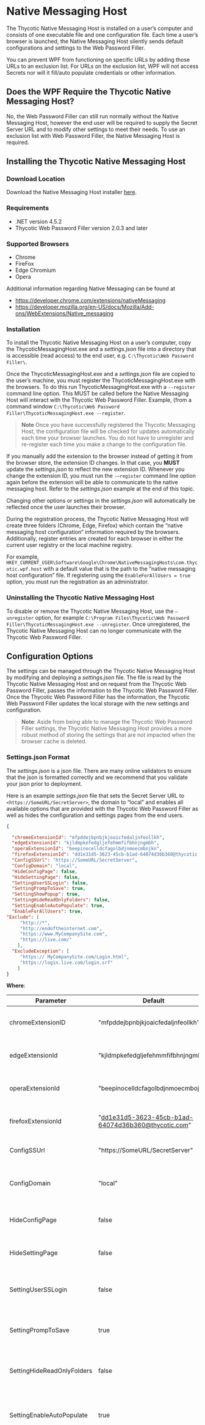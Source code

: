 [title]: # (Native Messaging Host)
[tags]: # (WPF)
[priority]: # (15)

# Native Messaging Host

The Thycotic Native Messaging Host is installed on a user’s computer and consists of one executable file and one configuration file. Each time a user’s browser is launched, the Native Messaging Host silently sends default configurations and settings to the Web Password Filler.

You can prevent WPF from functioning on specific URLs by adding those URLs to an exclusion list. For URLs on the exclusion list, WPF will not access Secrets nor will it fill/auto populate credentials or other information.

## Does the WPF Require the Thycotic Native Messaging Host?

No, the Web Password Filler can still run normally without the Native Messaging Host, however the end user will be required to supply the Secret Server URL and to modify other settings to meet their needs. To use an exclusion list with Web Password Filler, the Native Messaging Host is required.

## Installing the Thycotic Native Messaging Host

### Download Location

Download the Native Messaging Host installer [here](https://thy.center/wpf/link/MessingHostInstaller).

### Requirements

* .NET version 4.5.2
* Thycotic Web Password Filler version 2.0.3 and later

### Supported Browsers

* Chrome
* FireFox
* Edge Chromium
* Opera

Additional information regarding Native Messaging can be found at

* https://developer.chrome.com/extensions/nativeMessaging
* https://developer.mozilla.org/en-US/docs/Mozilla/Add-ons/WebExtensions/Native_messaging

### Installation

To install the Thycotic Native Messaging Host on a user’s computer, copy the ThycoticMessagingHost.exe and a _settings.json_ file into a directory that is accessible (read access) to the end user, e.g. `C:\Thycotic\Web Password Filler\`.

Once the ThycoticMessagingHost.exe and a _settings.json_ file are copied to the user’s machine, you must register the ThycoticMessagingHost.exe with the browsers. To do this run ThycoticMessagingHost.exe with a `--register` command line option. This MUST be called before the Native Messaging Host will
interact with the Thycotic Web Password Filler. Example, (from a command window `C:\Thycotic\Web Password Filler\ThycoticMessagingHost.exe --register`.

>**Note** Once you have successfully registered the Thycotic Messaging Host, the configuration file will be checked for updates automatically each time your browser launches. You do not have to unregister and re-register each time you make a change to the configuration file. 

If you manually add the extension to the browser instead of getting it from the browser store, the extension ID changes. In that case, you __MUST__ update the _settings.json_ to reflect the new extension ID. Whenever you change the extension ID, you must run the `-–register` command line option again before the extension will be able to communicate to the native messaging host. Refer to the _settings.json_ example at the end of this topic.

Changing other options or settings in the _settings.json_ will automatically be reflected once the user launches their browser.

During the registration process, the Thycotic Native Messaging Host will create three folders (Chrome, Edge, Firefox) which contain the “native messaging host configuration” information required by the browsers. Additionally, register entries are created for each browser in either the current user registry or the
local machine registry.

For example, `HKEY_CURRENT_USER\Software\Google\Chrome\NativeMessagingHosts\com.thycotic.wpf.host` with a default value that is the path to the “native messaging host configuration” file. If registering using the `EnableForAllUsers = true` option, you must run the registration as an administrator.

### Uninstalling the Thycotic Native Messaging Host

To disable or remove the Thycotic Native Messaging Host, use the `–unregister` option, for example `C:\Program Files\Thycotic\Web Password Filler\ThycoticMessagingHost.exe --unregister`. Once unregistered, the Thycotic Native Messaging Host can no longer communicate with the Thycotic Web Password Filler.

## Configuration Options

The settings can be managed through the Thycotic Native Messaging Host by modifying and deploying a _settings.json_ file. The file is read by the Thycotic Native Messaging Host and on request from the Thycotic Web Password Filler, passes the information to the Thycotic Web Password Filler. Once the Thycotic
Web Password Filler has the information, the Thycotic Web Password Filler updates the local storage with the new settings and configuration.

>**Note**: Aside from being able to manage the Thycotic Web Password Filler settings, the Thycotic Native Messaging Host provides a more robust method of storing the settings that are not impacted when the browser cache is deleted.

### Settings.json Format

The _settings.json_ is a json file. There are many online validators to ensure that the json is formatted correctly and we recommend that you validate your json prior to deployment.

Here is an example _settings.json_ file that sets the Secret Server URL to `<https://SomeURL/SecretServer>`, the domain to “local” and enables all available options that are provided with the Thycotic Web Password Filler as well as hides the configuration and settings pages from the end users.

```json
{

  "chromeExtensionId": "mfpddejbpnbjkjoaicfedaljnfeollkh",
  "edgeExtensionId": "kjldmpkefedgljefehmmfifbhnjngmbh",
  "operaExtensionId": "beepinocelldcfagolbdjnmoecmbojkn",
  "firefoxExtensionId": "dd1e31d5-3623-45cb-b1ad-64074d36b360@thycotic.com",
  "ConfigSSUrl": "https://SomeURL/SecretServer",
  "ConfigDomain": "local",
  "HideConfigPage": false,
  "HideSettingPage": false,
  "SettingUserSSLogin": false,
  "SettingPrompToSave": true,
  "SettingShowPopup": true,
  "SettingHideReadOnlyFolders": false,
  "SettingEnableAutoPopulate": true,
  "EnableForAllUsers": true,
"Exclude": [
     "http://*",
     "http://endoftheinternet.com",
     "https://www.MyCompanySite.com",
     "https://live.com/"
    ],
  "ExcludeException": [
     "https:// MyCompanySite.com/Login.html",
     "https://login.live.com/login.srf"
    ]
}
```

__Where__:

| Parameter | Default | Description |
| ----- | ----- | ----- |
| chromeExtensionID | "mfpddejbpnbjkjoaicfedaljnfeollkh" | This is the ID required for the Chrome browser registration. |
| edgeExtensionId | "kjldmpkefedgljefehmmfifbhnjngmbh" | This is the ID required for the Edge browser registration. |
| operaExtensionId | "beepinocelldcfagolbdjnmoecmbojkn" | This is the ID required for the Opera browser registration. |
| firefoxExtensionId | "dd1e31d5-3623-45cb-b1ad-64074d36b360@thycotic.com" | This is the ID required for the Firefox browser registration. |
| ConfigSSUrl | "https://SomeURL/SecretServer" | This is the URL for your Secret Server instance. |
| ConfigDomain | "local" | This is the domain identification either local or your corporate network domain. |
| HideConfigPage | false | Boolean that controls if the Configuration tab is visible or not. |
| HideSettingPage | false | Boolean that controls if the Settings tab is visible or not. |
| SettingUserSSLogin | false | Boolean that sets the checkbox to enable the Secret Server Login option. |
| SettingPrompToSave | true | Boolean that sets the checkbox to enable the Prompt to Save option. |
| SettingHideReadOnlyFolders | false | Boolean that sets the checkbox to enable the Hide Read Only Folder option. |
| SettingEnableAutoPopulate | true | Boolean that sets the checkbox to enable the Auto Populate option for secrets and passwords. |
| EnableForAllUsers | true | Boolean specifying if the Native Messaging Host is available under the local user context only or made available for all users. If set to true, it allows all users on the machine to access the settings.json file as long as it's in a shared location. If set to "false" it only applies to the current logged in user no matter where the file is stored. Changes impacting the registry keys also require admin permissions if EnableForAllUsers is set to true. |
| Exclude | [list] | Refer to [Site Exclusions and Exceptions](#site_exclusions_and_exceptions) below. Accepts wildcards. |
| ExcludeException | [list] | Refer to [Site Exclusions and Exceptions](#site_exclusions_and_exceptions) below. Does NOT accept wildcards. |

### Site Exclusions and Exceptions

The Thycotic Web Password Filler is an “inclusive” extension. Any website that contains a username and password has the potential to have a secret retrieved from or stored in Secret Server. However, some sites are simple web forms that contain user name, password and a variety of other field types. Registration forms for instance would not require interaction or population of the username and password from the Thycotic Web Password Filler. The Thycotic Native Messaging Host allows you to add exclusions as well as exclusion exceptions so those sites you do not want the Thycotic Web Password Filler to interact with will be ignored. Add exceptions for any site you wish the Thycotic Web Password Filler to ignore. For example, to login to an application you want the Thycotic Web Password Filler to retrieve a secret for the login page, however you would like the Web Password filler to ignore every other page for that same site, add the specific page URL to the exclusion exception list.

To exclude all sites, a wild card can be used (`https://*` and/or `http://*`) and then simply add the sites where secrets are available (<https://MyCompanySite.com/login.aspx>) to the exclusion exception list.

>**Note**: Only the “Exclude” section accepts a wild card. The “ExcludeException” must be the exact URL without a query string.

### UI Behavior Based on Settings

Each setting on the settings page can be set using “true” or “false” in the _settings.json_.

![](images/settings.png "Settings tab")

The Secret Server URL and Domain can be set by including strings (text wrapped up in quotations).

![](images/config.png "Configuration tab")

Additionally, you can choose to hide these pages from the end user so that the settings and configuration options cannot be changed.

![](images/login.png "Hide Settings and Configuration from the Login dialog")

### Error Messages

* The following error message indicates that there are missing elements in the settings.json. 

   ```bash
   There are elements missing from settings.json. Review the documentation and update setting.json with the missing attributes.
   ```

   Review the _settings.json_ format and ensure all elements are provided and the json is well formatted.
* The following message indicates that the setting “EnableForAllUsers” is set to true; however, the user attempting to register the Thycotic Native Messaging Host does not have administrator permissions and cannot update or create the hkey local machine registry key required for browser registration.

   ```bash
   This application must be run as an administrator when registering for All Users
   ```

* The following error message indicates that he ThycoticMessagingHost.exe was executed without the required command line option.

   ```bash
   To register the Native Messaging Host, run cmd.exe ThycoticMessagingHost.exe –register
   To unregister the Native Messaging Host, run cmd.exe ThycoticMessagingHost.exe --unregister
   Press any key to exit
   ```

* The following message indicates that only `-–register` and `-–unregister` are valid command line options.

   ```bash
   Incorrect command line. Review the documentation to register or unregister this application.
   ```
